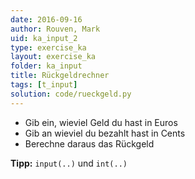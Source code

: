 ```yaml
---
date: 2016-09-16
author: Rouven, Mark
uid: ka_input_2
type: exercise_ka
layout: exercise_ka
folder: ka_input
title: Rückgeldrechner
tags: [t_input]
solution: code/rueckgeld.py
---
```



- Gib ein, wieviel Geld du hast in Euros
- Gib an wieviel du bezahlt hast in Cents
- Berechne daraus das Rückgeld

**Tipp:** `input(..)` und `int(..)`